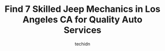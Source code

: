 ---
layout: ampstory
image: https://images.unsplash.com/photo-1570730325943-d6cc45ec31b2?ixlib=rb-4.0.3&ixid=MnwxMjA3fDB8MHxwaG90by1wYWdlfHx8fGVufDB8fHx8&auto=format&fit=crop&w=640&h=853&q=80
author: techidn
featured: false
description: When it comes to finding reliable automotive experts in Los Angeles CA, USA, look no further than the 7 best Jeep Mechanic in the area. With their exceptional skills and dedication to provid
title: Find 7 Skilled Jeep Mechanics in Los Angeles CA for Quality Auto Services
cover:
   title: Find 7 Skilled Jeep Mechanics in Los Angeles CA for Quality Auto Services
   subtitle: Rickpate
   background: https://images.unsplash.com/photo-1570730325943-d6cc45ec31b2?ixlib=rb-4.0.3&ixid=MnwxMjA3fDB8MHxwaG90by1wYWdlfHx8fGVufDB8fHx8&auto=format&fit=crop&w=640&h=853&q=80

pages: 
 - layout: thirds
   top: <h1>#1 Pinkys Automotive</h1>
   bottom: "<p>Pinkys is the real deal. A friend referred me to them when I needed a valve cover gasket replacement. Their prices are very reasonable and transparent, their staff is kn</p>"
   background: https://www.knot35.com/toplist/wp-content/uploads/2023/06/best-jeep-mechanic-1-in-los-angeles-ca-1685835508.jpeg
   backgroundblur: true
 - layout: thirds
   top: <h1>#2 Javiers Power Stroke Diesel Repair</h1>
   bottom: "<p>7300 S Main St, Los Angeles, CA 90003, United States</p>"
   background: https://www.knot35.com/toplist/wp-content/uploads/2023/06/best-jeep-mechanic-2-in-los-angeles-ca-1685835509.jpeg
   cta:
      link: https://www.knot35.com/toplist/find-7-skilled-jeep-mechanics-in-los-angeles-ca-for-quality-auto-services/
      text: Find 7 Skilled Jeep Mechanics in Los Angeles CA for Quality Auto Services
 - layout: thirds
   top: <h1>#3 2 Guys From Sweden</h1>
   bottom: "<p>11305 Venice Blvd., Los Angeles, CA 90066, United States</p>"
   background: https://www.knot35.com/toplist/wp-content/uploads/2023/06/best-jeep-mechanic-3-in-los-angeles-ca-1685835509.png
   cta:
      link: https://www.knot35.com/toplist/find-7-skilled-jeep-mechanics-in-los-angeles-ca-for-quality-auto-services/
      text: Find 7 Skilled Jeep Mechanics in Los Angeles CA for Quality Auto Services
 - layout: thirds
   top: <h1>#4 Piechowski Auto Center Inc</h1>
   bottom: "<p>3625 Overland Ave, Los Angeles, CA 90034, United States</p>"
   background: https://images.unsplash.com/photo-1515405295579-ba7b45403062?ixlib=rb-4.0.3&ixid=MnwxMjA3fDB8MHxwaG90by1wYWdlfHx8fGVufDB8fHx8&auto=format&fit=crop&w=640&h=853&q=80
   cta:
      link: https://www.knot35.com/toplist/find-7-skilled-jeep-mechanics-in-los-angeles-ca-for-quality-auto-services/
      text: Find 7 Skilled Jeep Mechanics in Los Angeles CA for Quality Auto Services
 - layout: thirds
   top: <h1>#5 Jeep Thrillz Off Road</h1>
   bottom: "<p>13401 Alameda St, Compton, CA 90222, United States</p>"
   background: https://images.unsplash.com/photo-1489694553447-4c9339da310d?ixlib=rb-4.0.3&ixid=MnwxMjA3fDB8MHxwaG90by1wYWdlfHx8fGVufDB8fHx8&auto=format&fit=crop&w=640&h=853&q=80
   cta:
      link: https://www.knot35.com/toplist/find-7-skilled-jeep-mechanics-in-los-angeles-ca-for-quality-auto-services/
      text: Find 7 Skilled Jeep Mechanics in Los Angeles CA for Quality Auto Services
 - layout: thirds
   top: <h1>#6 Los Feliz Auto Parts & Services The Jeep/Chrysler/Dodge Specialist</h1>
   bottom: "<p>4471 Santa Monica Blvd, Los Angeles, CA 90029, United States</p>"
   background: https://images.unsplash.com/photo-1591393223703-56fe1347ac62?ixlib=rb-4.0.3&ixid=MnwxMjA3fDB8MHxwaG90by1wYWdlfHx8fGVufDB8fHx8&auto=format&fit=crop&w=640&h=853&q=80
   cta:
      link: https://www.knot35.com/toplist/find-7-skilled-jeep-mechanics-in-los-angeles-ca-for-quality-auto-services/
      text: Find 7 Skilled Jeep Mechanics in Los Angeles CA for Quality Auto Services
 - layout: thirds
   top: <h1>#7 Motorenn Luxury Car Service Center</h1>
   bottom: "<p>5260 W 104th St, Los Angeles, CA 90045, United States</p>"
   background: https://images.unsplash.com/photo-1496096265110-f83ad7f96608?ixlib=rb-4.0.3&ixid=MnwxMjA3fDB8MHxwaG90by1wYWdlfHx8fGVufDB8fHx8&auto=format&fit=crop&w=640&h=853&q=80
   cta:
      link: https://www.knot35.com/toplist/find-7-skilled-jeep-mechanics-in-los-angeles-ca-for-quality-auto-services/
      text: Find 7 Skilled Jeep Mechanics in Los Angeles CA for Quality Auto Services
 - layout: thirds
   middle: Continue reading...
   background: https://images.unsplash.com/photo-1534312527009-56c7016453e6?ixlib=rb-4.0.3&ixid=MnwxMjA3fDB8MHxwaG90by1wYWdlfHx8fGVufDB8fHx8&auto=format&fit=crop&w=640&h=853&q=80
   cta:
      link: https://www.knot35.com/toplist/find-7-skilled-jeep-mechanics-in-los-angeles-ca-for-quality-auto-services/
      text: Find 7 Skilled Jeep Mechanics in Los Angeles CA for Quality Auto Services
      
---